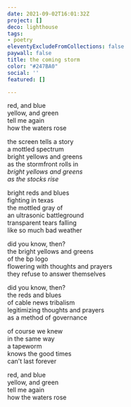 ```yaml
---
date: 2021-09-02T16:01:32Z
project: []
deco: lighthouse
tags:
- poetry
eleventyExcludeFromCollections: false
paywall: false
title: the coming storm
color: "#247BA0"
social: ''
featured: []

---
```

red, and blue  
yellow, and green  
tell me again  
how the waters rose

> 

the screen tells a story  
a mottled spectrum  
bright yellows and greens  
as the stormfront rolls in  
_bright yellows and greens  
as the stocks rise_

> 

bright reds and blues  
fighting in texas  
the mottled gray of  
an ultrasonic battleground  
transparent tears falling  
like so much bad weather

> 

did you know, then?  
the bright yellows and greens  
of the bp logo  
flowering with thoughts and prayers  
they refuse to answer themselves

> 

did you know, then?  
the reds and blues  
of cable news tribalism  
legitimizing thoughts and prayers  
as a method of governance

> 

of course we knew  
in the same way  
a tapeworm  
knows the good times  
can't last forever

> 

red, and blue  
yellow, and green  
tell me again  
how the waters rose